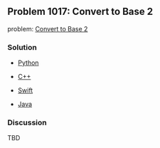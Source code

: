 ## Problem 1017: Convert to Base 2

problem: [Convert to Base 2](https://leetcode.com/problems/convert-to-base-2/)

### Solution

- [Python](../python/problem1017.py)

- [C++](../cpp/problem1017.cpp)

- [Swift](../swift/problem1017.swift)

- [Java](../java/problem1017.java)

### Discussion

TBD


